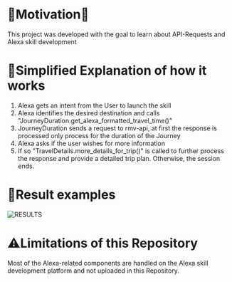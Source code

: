 # 🚀Motivation🚀
This project was developed with the goal to learn about API-Requests and Alexa skill development

# 🤖Simplified Explanation of how it works
1. Alexa gets an intent from the User to launch the skill
2. Alexa identifies the desired destination and calls "JourneyDuration.get_alexa_formatted_travel_time()"
3. JourneyDuration sends a request to rmv-api, at first the response is processed only process for the duration of the Journey
4. Alexa asks if the user wishes for more information
5. If so "TravelDetails.more_details_for_trip()" is called to further process the response and provide a detailed trip plan. Otherwise, the session ends.

# 📝Result examples
![RESULTS](https://cdn.discordapp.com/attachments/587739697216749589/1262103722658365480/Unbenannt.png?ex=66956130&is=66940fb0&hm=e0c6171760496a2bf63bf380427207e57540026641c367628960a96d1aa42168&)

# ⚠️Limitations of this Repository
Most of the Alexa-related components are handled on the Alexa skill development platform and not uploaded in this Repository.
